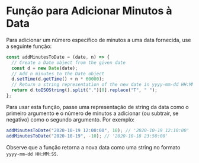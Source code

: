 # Função para Adicionar Minutos à Data

Para adicionar um número específico de minutos a uma data fornecida, use a seguinte função:

```js
const addMinutesToDate = (date, n) => {
  // Create a Date object from the given date
  const d = new Date(date);
  // Add n minutes to the Date object
  d.setTime(d.getTime() + n * 60000);
  // Return a string representation of the new date in yyyy-mm-dd HH:MM:SS format
  return d.toISOString().split(".")[0].replace("T", " ");
};
```

Para usar esta função, passe uma representação de string da data como o primeiro argumento e o número de minutos a adicionar (ou subtrair, se negativo) como o segundo argumento. Por exemplo:

```js
addMinutesToDate("2020-10-19 12:00:00", 10); // '2020-10-19 12:10:00'
addMinutesToDate("2020-10-19", -10); // '2020-10-18 23:50:00'
```

Observe que a função retorna a nova data como uma string no formato `yyyy-mm-dd HH:MM:SS`.
